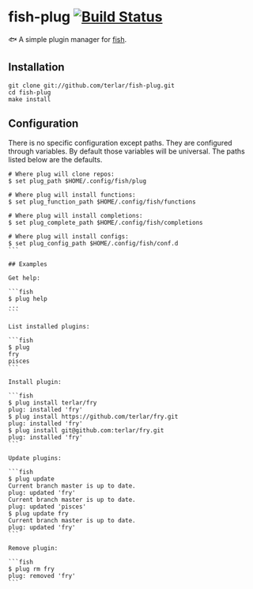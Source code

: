 # fish-plug [![Build Status](https://travis-ci.org/terlar/fish-plug.png?branch=master)](https://travis-ci.org/terlar/fish-plug)

:fish: A simple plugin manager for [fish](https://github.com/fish-shell/fish-shell).

## Installation

```fish
git clone git://github.com/terlar/fish-plug.git
cd fish-plug
make install
```

## Configuration

There is no specific configuration except paths. They are configured
through variables. By default those variables will be universal. The
paths listed below are the defaults.

````fish
# Where plug will clone repos:
$ set plug_path $HOME/.config/fish/plug

# Where plug will install functions:
$ set plug_function_path $HOME/.config/fish/functions

# Where plug will install completions:
$ set plug_complete_path $HOME/.config/fish/completions

# Where plug will install configs:
$ set plug_config_path $HOME/.config/fish/conf.d
```

## Examples

Get help:

```fish
$ plug help
...
```

List installed plugins:

```fish
$ plug
fry
pisces
```

Install plugin:

```fish
$ plug install terlar/fry
plug: installed 'fry'
$ plug install https://github.com/terlar/fry.git
plug: installed 'fry'
$ plug install git@github.com:terlar/fry.git
plug: installed 'fry'
```

Update plugins:

```fish
$ plug update
Current branch master is up to date.
plug: updated 'fry'
Current branch master is up to date.
plug: updated 'pisces'
$ plug update fry
Current branch master is up to date.
plug: updated 'fry'
```

Remove plugin:

```fish
$ plug rm fry
plug: removed 'fry'
```
